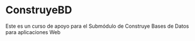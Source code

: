 # ConstruyeBD
Este es un curso de apoyo para el Submódulo de Construye Bases de Datos para aplicaciones Web

